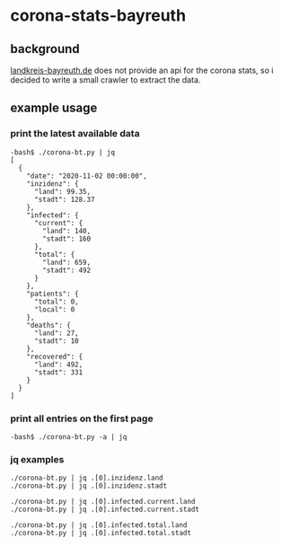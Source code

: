 # corona-stats-bayreuth

## background

[landkreis-bayreuth.de](https://www.landkreis-bayreuth.de/der-landkreis/pressemitteilungen/) does not provide an api for the corona stats, so i decided to write a small crawler to extract the data.

## example usage

### print the latest available data

```
-bash$ ./corona-bt.py | jq 
[
  {
    "date": "2020-11-02 00:00:00",
    "inzidenz": {
      "land": 99.35,
      "stadt": 128.37
    },
    "infected": {
      "current": {
        "land": 140,
        "stadt": 160
      },
      "total": {
        "land": 659,
        "stadt": 492
      }
    },
    "patients": {
      "total": 0,
      "local": 0
    },
    "deaths": {
      "land": 27,
      "stadt": 10
    },
    "recovered": {
      "land": 492,
      "stadt": 331
    }
  }
]
```

### print all entries on the first page

```
-bash$ ./corona-bt.py -a | jq
```

### jq examples

```
./corona-bt.py | jq .[0].inzidenz.land
./corona-bt.py | jq .[0].inzidenz.stadt

./corona-bt.py | jq .[0].infected.current.land
./corona-bt.py | jq .[0].infected.current.stadt

./corona-bt.py | jq .[0].infected.total.land
./corona-bt.py | jq .[0].infected.total.stadt
```
